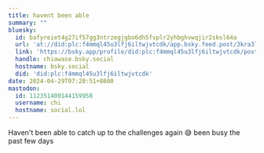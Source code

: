 ```yaml
---
title: havent been able
summary: ""
bluesky:
  id: bafyreiet4g27if57gg3ntrzegjgbo6dh5fvplr2yhbghvwqjir2sksl64a
  url: 'at://did:plc:f4mmql45u3lfj6iltwjvtcdk/app.bsky.feed.post/3kra3lpywqm2r'
  link: 'https://bsky.app/profile/did:plc:f4mmql45u3lfj6iltwjvtcdk/post/3kra3lpywqm2r'
  handle: chiawase.bsky.social
  hostname: bsky.social
  did: 'did:plc:f4mmql45u3lfj6iltwjvtcdk'
date: 2024-04-29T07:20:51+0800
mastodon:
  id: 112351409144159958
  username: chi
  hostname: social.lol
---
```


Haven't been able to catch up to the challenges again 😅 been busy the past few days
